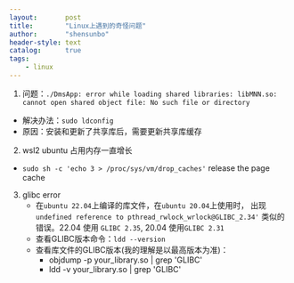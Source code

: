 ```yaml
---
layout:       post
title:        "Linux上遇到的奇怪问题"
author:       "shensunbo"
header-style: text
catalog:      true
tags:
    - linux
---
```


1. 问题：`./DmsApp: error while loading shared libraries: libMNN.so: cannot open shared object file: No such file or directory`  
* 解决办法：`sudo ldconfig`  
* 原因：安装和更新了共享库后，需要更新共享库缓存  

2. wsl2 ubuntu 占用内存一直增长
* `sudo sh -c 'echo 3 > /proc/sys/vm/drop_caches'` release the page cache

3. glibc error
    * 在`ubuntu 22.04`上编译的库文件，在`ubuntu 20.04`上使用时， 出现`undefined reference to pthread_rwlock_wrlock@GLIBC_2.34'` 类似的错误。22.04 使用 `GLIBC 2.35`, 20.04 使用`GLIBC 2.31`
    * 查看GLIBC版本命令：`ldd --version`
    * 查看库文件的GLIBC版本(我的理解是以最高版本为准)：
        * objdump -p your_library.so | grep 'GLIBC'
        * ldd -v your_library.so | grep 'GLIBC'